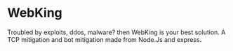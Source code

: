 # WebKing
Troubled by exploits, ddos, malware? then WebKing is your best solution. A TCP mitigation and bot mitigation made from Node.Js and express.
